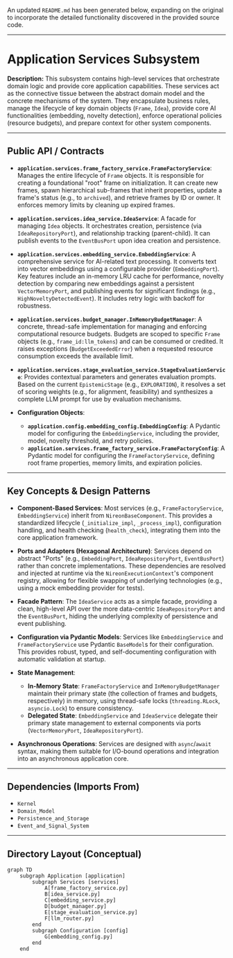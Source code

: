 ﻿An updated `README.md` has been generated below, expanding on the original to incorporate the detailed functionality discovered in the provided source code.

---

# Application Services Subsystem

**Description:** This subsystem contains high-level services that orchestrate domain logic and provide core application capabilities. These services act as the connective tissue between the abstract domain model and the concrete mechanisms of the system. They encapsulate business rules, manage the lifecycle of key domain objects (`Frame`, `Idea`), provide core AI functionalities (embedding, novelty detection), enforce operational policies (resource budgets), and prepare context for other system components.

---

## Public API / Contracts

-   **`application.services.frame_factory_service.FrameFactoryService`**: Manages the entire lifecycle of `Frame` objects. It is responsible for creating a foundational "root" frame on initialization. It can create new frames, spawn hierarchical sub-frames that inherit properties, update a frame's status (e.g., to `archived`), and retrieve frames by ID or owner. It enforces memory limits by cleaning up expired frames.

-   **`application.services.idea_service.IdeaService`**: A facade for managing `Idea` objects. It orchestrates creation, persistence (via `IdeaRepositoryPort`), and relationship tracking (parent-child). It can publish events to the `EventBusPort` upon idea creation and persistence.

-   **`application.services.embedding_service.EmbeddingService`**: A comprehensive service for AI-related text processing. It converts text into vector embeddings using a configurable provider (`EmbeddingPort`). Key features include an in-memory LRU cache for performance, novelty detection by comparing new embeddings against a persistent `VectorMemoryPort`, and publishing events for significant findings (e.g., `HighNoveltyDetectedEvent`). It includes retry logic with backoff for robustness.

-   **`application.services.budget_manager.InMemoryBudgetManager`**: A concrete, thread-safe implementation for managing and enforcing computational resource budgets. Budgets are scoped to specific `Frame` objects (e.g., `frame_id:llm_tokens`) and can be consumed or credited. It raises exceptions (`BudgetExceededError`) when a requested resource consumption exceeds the available limit.

-   **`application.services.stage_evaluation_service.StageEvaluationService`**: Provides contextual parameters and generates evaluation prompts. Based on the current `EpistemicStage` (e.g., `EXPLORATION`), it resolves a set of scoring weights (e.g., for alignment, feasibility) and synthesizes a complete LLM prompt for use by evaluation mechanisms.

-   **Configuration Objects**:
    -   **`application.config.embedding_config.EmbeddingConfig`**: A Pydantic model for configuring the `EmbeddingService`, including the provider, model, novelty threshold, and retry policies.
    -   **`application.services.frame_factory_service.FrameFactoryConfig`**: A Pydantic model for configuring the `FrameFactoryService`, defining root frame properties, memory limits, and expiration policies.

---

## Key Concepts & Design Patterns

-   **Component-Based Services**: Most services (e.g., `FrameFactoryService`, `EmbeddingService`) inherit from `NireonBaseComponent`. This provides a standardized lifecycle (`_initialize_impl`, `_process_impl`), configuration handling, and health checking (`health_check`), integrating them into the core application framework.

-   **Ports and Adapters (Hexagonal Architecture)**: Services depend on abstract "Ports" (e.g., `EmbeddingPort`, `IdeaRepositoryPort`, `EventBusPort`) rather than concrete implementations. These dependencies are resolved and injected at runtime via the `NireonExecutionContext`'s component registry, allowing for flexible swapping of underlying technologies (e.g., using a mock embedding provider for tests).

-   **Facade Pattern**: The `IdeaService` acts as a simple facade, providing a clean, high-level API over the more data-centric `IdeaRepositoryPort` and the `EventBusPort`, hiding the underlying complexity of persistence and event publishing.

-   **Configuration via Pydantic Models**: Services like `EmbeddingService` and `FrameFactoryService` use Pydantic `BaseModel`s for their configuration. This provides robust, typed, and self-documenting configuration with automatic validation at startup.

-   **State Management**:
    -   **In-Memory State**: `FrameFactoryService` and `InMemoryBudgetManager` maintain their primary state (the collection of frames and budgets, respectively) in memory, using thread-safe locks (`threading.RLock`, `asyncio.Lock`) to ensure consistency.
    -   **Delegated State**: `EmbeddingService` and `IdeaService` delegate their primary state management to external components via ports (`VectorMemoryPort`, `IdeaRepositoryPort`).

-   **Asynchronous Operations**: Services are designed with `async`/`await` syntax, making them suitable for I/O-bound operations and integration into an asynchronous application core.

---

## Dependencies (Imports From)

-   `Kernel`
-   `Domain_Model`
-   `Persistence_and_Storage`
-   `Event_and_Signal_System`

---

## Directory Layout (Conceptual)

```mermaid
graph TD
    subgraph Application [application]
        subgraph Services [services]
            A[frame_factory_service.py]
            B[idea_service.py]
            C[embedding_service.py]
            D[budget_manager.py]
            E[stage_evaluation_service.py]
            F[llm_router.py]
        end
        subgraph Configuration [config]
            G[embedding_config.py]
        end
    end
```